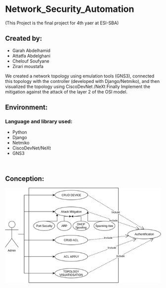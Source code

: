 # Network_Security_Automation
(This Project is the final project for 4th yaer at ESI-SBA)
<h2>Created by:</h2> 
<ul>
  <li>Garah Abdelhamid</li>
  <li>Attatfa Abdelghani</li>
  <li>Chelouf Soufyane</li>
  <li>Zirari moustafa</li>
</ul>
We created a network topology using emulation tools (GNS3), connected this topology with the controller (developed with Django/Netmiko), and then visualized the topology using CiscoDevNet /NeXt Finally Implement the mitigation against the attack of the layer 2 of the OSI model.
<br/>
<h2>Environment:</h2>
<h3>Language and library used:</h3>
<ul>
  <li>Python</li>
  <li>Django</li>
  <li>Netmiko</li>
  <li>CiscoDevNet/NeXt</li>
  <li>GNS3</li>
</ul>
<br/>
<h2>Conception:</h2>
<img src="image/diagramme use case.jpg" alt="diagramme use case"/>
<img src="image/" alt=""/>
<img src="image/" alt=""/>
<img src="image/" alt=""/>
